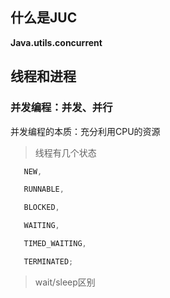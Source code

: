## 什么是JUC
**Java.utils.concurrent**
## 线程和进程
### 并发编程：并发、并行
并发编程的本质：充分利用CPU的资源

> 线程有几个状态

```java
   NEW,

   RUNNABLE,

   BLOCKED,

   WAITING,

   TIMED_WAITING,

   TERMINATED;
```

> wait/sleep区别
